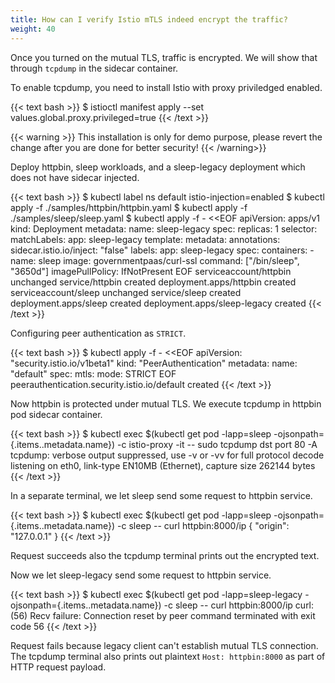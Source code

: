 ```yaml
---
title: How can I verify Istio mTLS indeed encrypt the traffic?
weight: 40
---
```


Once you turned on the mutual TLS, traffic is encrypted. We will show that through `tcpdump` in the
sidecar container.

To enable tcpdump, you need to install Istio with proxy priviledged enabled.

{{< text bash >}}
$ istioctl manifest apply --set values.global.proxy.privileged=true
{{< /text >}}

{{< warning >}}
This installation is only for demo purpose, please revert the change after you are done for better security!
{{< /warning>}}

Deploy httpbin, sleep workloads, and a sleep-legacy deployment which does not have sidecar injected.

{{< text bash >}}
$ kubectl label ns default istio-injection=enabled
$ kubectl apply -f ./samples/httpbin/httpbin.yaml
$ kubectl apply -f ./samples/sleep/sleep.yaml
$ kubectl apply -f - <<EOF
apiVersion: apps/v1
kind: Deployment
metadata:
  name: sleep-legacy
spec:
  replicas: 1
  selector:
    matchLabels:
      app: sleep-legacy
  template:
    metadata:
      annotations:
        sidecar.istio.io/inject: "false"
      labels:
        app: sleep-legacy
    spec:
      containers:
      - name: sleep
        image: governmentpaas/curl-ssl
        command: ["/bin/sleep", "3650d"]
        imagePullPolicy: IfNotPresent
EOF
serviceaccount/httpbin unchanged
service/httpbin created
deployment.apps/httpbin created
serviceaccount/sleep unchanged
service/sleep created
deployment.apps/sleep created
deployment.apps/sleep-legacy created
{{< /text >}}

Configuring peer authentication as `STRICT`.

{{< text bash >}}
$ kubectl apply -f - <<EOF
apiVersion: "security.istio.io/v1beta1"
kind: "PeerAuthentication"
metadata:
  name: "default"
spec:
  mtls:
    mode: STRICT
EOF
peerauthentication.security.istio.io/default created
{{< /text >}}

Now httpbin is protected under mutual TLS. We execute tcpdump in httpbin pod sidecar container.

{{< text bash >}}
$ kubectl exec $(kubectl get pod  -lapp=sleep -ojsonpath={.items..metadata.name}) -c istio-proxy -it -- sudo tcpdump dst port 80  -A
tcpdump: verbose output suppressed, use -v or -vv for full protocol decode
listening on eth0, link-type EN10MB (Ethernet), capture size 262144 bytes
{{< /text >}}

In a separate terminal, we let sleep send some request to httpbin service.

{{< text bash >}}
$ kubectl exec $(kubectl get pod  -lapp=sleep -ojsonpath={.items..metadata.name})  -c sleep -- curl httpbin:8000/ip
{
  "origin": "127.0.0.1"
}
{{< /text >}}

Request succeeds also the tcpdump terminal prints out the encrypted text.

Now we let sleep-legacy send some request to httpbin service.

{{< text bash >}}
$ kubectl exec $(kubectl get pod  -lapp=sleep-legacy -ojsonpath={.items..metadata.name})  -c sleep -- curl httpbin:8000/ip
curl: (56) Recv failure: Connection reset by peer
command terminated with exit code 56
{{< /text >}}

Request fails because legacy client can't establish mutual TLS connection. The tcpdump terminal also prints out
plaintext `Host: httpbin:8000` as part of HTTP request payload.
